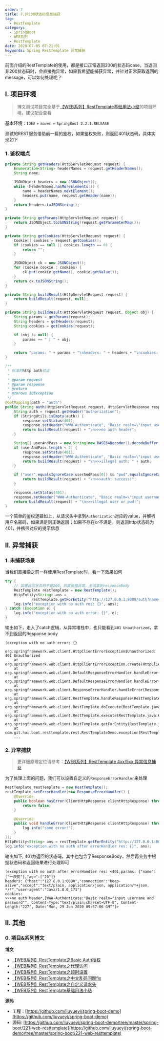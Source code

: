 ```yaml
---
order: 7
title: 7.非200状态码信息捕获
tag: 
  - RestTemplate
category: 
  - SpringBoot
  - WEB系列
  - RestTemplate
date: 2020-07-05 07:21:01
keywords: Spring RestTemplate 异常捕获
---
```


前面介绍的RestTemplate的使用，都是接口正常返回200的状态码case，当返回非200状态码时，会直接抛异常，如果我希望能捕获异常，并针对正常获取返回的message，可以如何处理呢？

<!-- more -->

## I. 项目环境

> 博文测试项目完全基于[【WEB系列】RestTemplate基础用法小结](http://spring.hhui.top/spring-blog/2020/06/17/200617-SpringBoot%E7%B3%BB%E5%88%97RestTemplate%E5%9F%BA%E7%A1%80%E7%94%A8%E6%B3%95%E5%B0%8F%E7%BB%93/)的项目环境，建议配合查看

基本环境：`IDEA` + `maven` + `SpringBoot 2.2.1.RELEASE`

测试的REST服务借助前一篇的鉴权，如果鉴权失败，则返回401状态码，具体实现如下

### 1. 鉴权端点

```java
private String getHeaders(HttpServletRequest request) {
    Enumeration<String> headerNames = request.getHeaderNames();
    String name;

    JSONObject headers = new JSONObject();
    while (headerNames.hasMoreElements()) {
        name = headerNames.nextElement();
        headers.put(name, request.getHeader(name));
    }
    return headers.toJSONString();
}

private String getParams(HttpServletRequest request) {
    return JSONObject.toJSONString(request.getParameterMap());
}

private String getCookies(HttpServletRequest request) {
    Cookie[] cookies = request.getCookies();
    if (cookies == null || cookies.length == 0) {
        return "";
    }

    JSONObject ck = new JSONObject();
    for (Cookie cookie : cookies) {
        ck.put(cookie.getName(), cookie.getValue());
    }
    return ck.toJSONString();
}

private String buildResult(HttpServletRequest request) {
    return buildResult(request, null);
}

private String buildResult(HttpServletRequest request, Object obj) {
    String params = getParams(request);
    String headers = getHeaders(request);
    String cookies = getCookies(request);

    if (obj != null) {
        params += " | " + obj;
    }

    return "params: " + params + "\nheaders: " + headers + "\ncookies: " + cookies;
}

/**
 * 标准的http auth验证
 *
 * @param request
 * @param response
 * @return
 * @throws IOException
 */
@GetMapping(path = "auth")
public String auth(HttpServletRequest request, HttpServletResponse response) throws IOException {
    String auth = request.getHeader("Authorization");
    if (StringUtils.isEmpty(auth)) {
        response.setStatus(401);
        response.setHeader("WWW-Authenticate", "Basic realm=\"input username and password\"");
        return buildResult(request) + "\n>>>no auth header";
    }

    String[] userAndPass = new String(new BASE64Decoder().decodeBuffer(auth.split(" ")[1])).split(":");
    if (userAndPass.length < 2) {
        response.setStatus(401);
        response.setHeader("WWW-Authenticate", "Basic realm=\"input username and password\"");
        return buildResult(request) + "\n>>>illegal auth: " + auth;
    }

    if ("user".equalsIgnoreCase(userAndPass[0]) && "pwd".equalsIgnoreCase(userAndPass[1])) {
        return buildResult(request) + "\n>>>auth: success!";
    }

    response.setStatus(401);
    response.setHeader("WWW-Authenticate", "Basic realm=\"input username and password\"");
    return buildResult(request) + "\n>>>illegal user or pwd!";
}
```

一个简单的鉴权逻辑如上，从请求头中拿到`Authorization`对应的value，并解析用户名密码，如果满足则正确返回；如果不存在or不满足，则返回http状态码为401，并携带对应的提示信息

## II. 异常捕获

### 1. 未捕获场景

当我们直接像之前一样使用RestTemplate时，看一下效果如何

```java
try {
    // 如果返回状态码不是200，则直接抛异常，无法拿到responseBody
    RestTemplate restTemplate = new RestTemplate();
    HttpEntity<String> ans =
            restTemplate.getForEntity("http://127.0.0.1:8080/auth?name=一灰灰&age=20", String.class);
    log.info("exception with no auth res: {}", ans);
} catch (Exception e) {
    log.info("exception with no auth error: {}", e);
}
```

输出如下，走入了catch逻辑，从异常堆栈中，也只能看到`401 Unauthorized`，拿不到返回的Response body

```
(exception with no auth error: {}

org.springframework.web.client.HttpClientErrorException$Unauthorized: 401 Unauthorized
	at org.springframework.web.client.HttpClientErrorException.create(HttpClientErrorException.java:81)
	at org.springframework.web.client.DefaultResponseErrorHandler.handleError(DefaultResponseErrorHandler.java:123)
	at org.springframework.web.client.DefaultResponseErrorHandler.handleError(DefaultResponseErrorHandler.java:102)
	at org.springframework.web.client.ResponseErrorHandler.handleError(ResponseErrorHandler.java:63)
	at org.springframework.web.client.RestTemplate.handleResponse(RestTemplate.java:785)
	at org.springframework.web.client.RestTemplate.doExecute(RestTemplate.java:743)
	at org.springframework.web.client.RestTemplate.execute(RestTemplate.java:677)
	at org.springframework.web.client.RestTemplate.getForEntity(RestTemplate.java:345)
	at com.git.hui.boot.resttemplate.rest.RestTemplateDemo.exception(RestTemplateDemo.java:354)
	...
```


### 2. 异常捕获

> 更详细原理定位请参考：[【WEB系列】RestTemplate 4xx/5xx 异常信息捕获](http://spring.hhui.top/spring-blog/2020/01/04/200104-SpringWeb%E7%B3%BB%E5%88%97%E6%95%99%E7%A8%8BRestTemplate-4xx-5xx-%E5%BC%82%E5%B8%B8%E4%BF%A1%E6%81%AF%E6%8D%95%E8%8E%B7/)

为了处理上面的问题，我们可以设置自定义的`ResponseErrorHandler`来处理

```java
RestTemplate restTemplate = new RestTemplate();
restTemplate.setErrorHandler(new ResponseErrorHandler() {
    @Override
    public boolean hasError(ClientHttpResponse clientHttpResponse) throws IOException {
        return false;
    }

    @Override
    public void handleError(ClientHttpResponse clientHttpResponse) throws IOException {
        log.info("some error!");
    }
});
HttpEntity<String> ans = restTemplate.getForEntity("http://127.0.0.1:8080/auth?name=一灰灰&age=20", String.class);
log.info("exception with no auth after errorHandler res: {}", ans);
```

输出如下, 401为返回的状态码，其中也包含了ResponseBody，然后再业务中根据状态码和返回结果进行处理即可

```
(exception with no auth after errorHandler res: <401,params: {"name":["一灰灰"],"age":["20"]}
headers: {"host":"127.0.0.1:8080","connection":"keep-alive","accept":"text/plain, application/json, application/*+json, */*","user-agent":"Java/1.8.0_171"}
cookies: 
>>>no auth header,[WWW-Authenticate:"Basic realm="input username and password"", Content-Type:"text/plain;charset=UTF-8", Content-Length:"227", Date:"Mon, 29 Jun 2020 09:57:06 GMT"]>
```



## II. 其他

### 0. 项目&系列博文

**博文**

- [【WEB系列】RestTemplate之Basic Auth授权](http://spring.hhui.top/spring-blog/2020/07/04/200704-SpringBoot%E7%B3%BB%E5%88%97RestTemplate%E4%B9%8BBasic-Auth%E6%8E%88%E6%9D%83/)
- [【WEB系列】RestTemplate之代理访问](http://spring.hhui.top/spring-blog/2020/07/03/200703-SpringBoot%E7%B3%BB%E5%88%97RestTemplate%E4%B9%8B%E4%BB%A3%E7%90%86%E8%AE%BF%E9%97%AE/)
- [【WEB系列】RestTemplate之超时设置](http://spring.hhui.top/spring-blog/2020/07/02/200702-SpringBoot%E7%B3%BB%E5%88%97RestTemplate%E4%B9%8B%E8%B6%85%E6%97%B6%E8%AE%BE%E7%BD%AE/)
- [【WEB系列】RestTemplate之中文乱码问题fix](http://spring.hhui.top/spring-blog/2020/07/01/200701-SpringBoot%E7%B3%BB%E5%88%97RestTemplate%E4%B9%8B%E4%B8%AD%E6%96%87%E4%B9%B1%E7%A0%81%E9%97%AE%E9%A2%98fix/)
- [【WEB系列】RestTemplate之自定义请求头](http://spring.hhui.top/spring-blog/2020/06/30/200630-SpringBoot%E7%B3%BB%E5%88%97RestTemplate%E4%B9%8B%E8%87%AA%E5%AE%9A%E4%B9%89%E8%AF%B7%E6%B1%82%E5%A4%B4/)
- [【WEB系列】RestTemplate基础用法小结](http://spring.hhui.top/spring-blog/2020/06/30/200630-SpringBoot%E7%B3%BB%E5%88%97RestTemplate%E4%B9%8B%E8%87%AA%E5%AE%9A%E4%B9%89%E8%AF%B7%E6%B1%82%E5%A4%B4/)

**源码**

- 工程：[https://github.com/liuyueyi/spring-boot-demo](https://github.com/liuyueyi/spring-boot-demo)
- 源码: [https://github.com/liuyueyi/spring-boot-demo/tree/master/spring-boot/221-web-resttemplate](https://github.com/liuyueyi/spring-boot-demo/tree/master/spring-boot/221-web-resttemplate)

